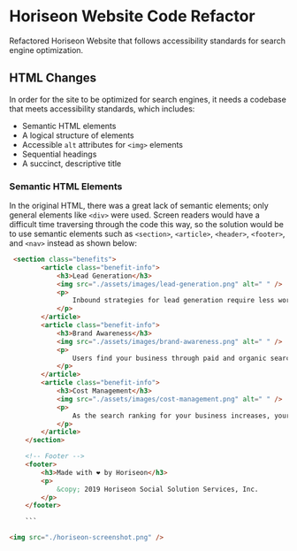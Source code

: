 #  Horiseon Website Code Refactor
Refactored Horiseon Website that follows accessibility standards for search engine optimization.

## HTML Changes
In order for the site to be optimized for search engines, it needs a codebase that meets accessibility standards, which includes:

- Semantic HTML elements
- A logical structure of elements
- Accessible `alt` attributes for `<img>` elements
- Sequential headings
- A succinct, descriptive title

### Semantic HTML Elements
In the original HTML, there was a great lack of semantic elements; only general elements like `<div>` were used. Screen readers would have a difficult time traversing through the code this way, so the solution would be to use semantic elements such as `<section>`, `<article>`, `<header>`, `<footer>`, and `<nav>` instead as shown below:

```html
 <section class="benefits">
        <article class="benefit-info">
            <h3>Lead Generation</h3>
            <img src="./assets/images/lead-generation.png" alt=" " />
            <p>
                Inbound strategies for lead generation require less work for your business, bringing customers directly to your website.
            </p>
        </article>
        <article class="benefit-info">
            <h3>Brand Awareness</h3>
            <img src="./assets/images/brand-awareness.png" alt=" " />
            <p>
                Users find your business through paid and organic searches, increasing the search ranking and visibility for your business.
            </p>
        </article>
        <article class="benefit-info">
            <h3>Cost Management</h3>
            <img src="./assets/images/cost-management.png" alt=" " />
            <p>
                As the search ranking for your business increases, your advertising costs decrease, and you no longer need to advertise your page.
            </p>
        </article>
    </section>

    <!-- Footer -->
    <footer>
        <h3>Made with ❤️️ by Horiseon</h3>
        <p>
            &copy; 2019 Horiseon Social Solution Services, Inc.
        </p>
    </footer>

    ```

<img src="./horiseon-screenshot.png" />